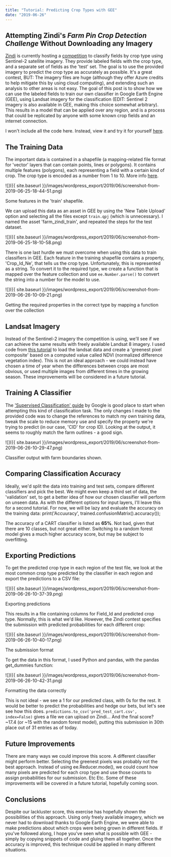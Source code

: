 ```yaml
---
title: "Tutorial: Predicting Crop Types with GEE"
date: "2019-06-26"
---
```


## Attempting Zindi's _Farm Pin Crop Detection Challenge_ Without Downloading any Imagery

[Zindi](http://zindi.africa) is currently hosting a [competition](https://zindi.africa/competitions/farm-pin-crop-detection-challenge) to classify fields by crop type using Sentinel-2 satellite imagery. They provide labeled fields with the crop type, and a separate set of fields as the 'test' set. The goal is to use the provided imagery to predict the crop type as accurately as possible. It's a great contest, BUT: The imagery files are huge (although they offer Azure credits to help mitigate this by using cloud computing), and extending such an analysis to other areas is not easy. The goal of this post is to show how we can use the labeled fields to train our own classifier in Google Earth Engine (GEE), using Landsat imagery for the classification (EDIT: Sentinel 2 imagery is also available in GEE, making this choice somewhat arbitrary). This results in a model that can be applied over any region, and is a process that could be replicated by anyone with some known crop fields and an internet connection.

I won't include all the code here. Instead, view it and try it for yourself [here](https://code.earthengine.google.com/afa4cec9b21f3835f3a5e1feb39beb5d).

## The Training Data

The important data is contained in a shapefile (a mapping-related file format for 'vector' layers that can contain points, lines or polygons). It contains multiple features (polygons), each representing a field with a certain kind of crop. The crop type is encoded as a number from 1 to 10. More info [here](https://zindi.africa/competitions/farm-pin-crop-detection-challenge/data).

![]({{ site.baseurl }}/images/wordpress_export/2019/06/screenshot-from-2019-06-25-18-44-51.png)

Some features in the 'train' shapefile.

We can upload this data as an asset in GEE by using the 'New Table Upload' option and selecting all the files except `train.qpj` (which is unnecessary). I named the asset 'farm\_zindi\_train', and repeated the steps for the test dataset.

![]({{ site.baseurl }}/images/wordpress_export/2019/06/screenshot-from-2019-06-25-18-10-58.png)

There is one last hurdle we must overcome when using this data to train classifiers in GEE. Each feature in the training shapefile contains a property, 'Crop\_Id\_Ne', that tells us the crop type. Unfortunately, this is represented as a string. To convert it to the required type, we create a function that is mapped over the feature collection and use `ee.Number.parse()` to convert the string into a number for the model to use.

![]({{ site.baseurl }}/images/wordpress_export/2019/06/screenshot-from-2019-06-26-10-09-21.png)

Getting the required properties in the correct type by mapping a function over the collection

## Landsat Imagery

Instead of the Sentinel-2 imagery the competition is using, we'll see if we can achieve the same results with freely available Landsat 8 imagery. I used code from [this tutorial](https://developers.google.com/earth-engine/tutorial_api_06) to load the landsat data and create a 'greenest pixel composite' based on a computed value called NDVI (normalized difference vegetation index). This is not an ideal approach - we could instead have chosen a time of year when the differences between crops are most obvious, or used multiple images from different times in the growing season. These improvements will be considered in a future tutorial.

## Training A Classifier

The ['Supervised Classification' guide](https://developers.google.com/earth-engine/classification) by Google is good place to start when attempting this kind of classification task. The only changes I made to the provided code was to change the references to match my own training data, tweak the scale to reduce memory use and specify the property we're trying to predict (in our case, 'CID' for crop ID). Looking at the output, it seems to roughly match the farm outlines - a good sign.

![]({{ site.baseurl }}/images/wordpress_export/2019/06/screenshot-from-2019-06-26-10-29-47.png)

Classifier output with farm boundaries shown.

## Comparing Classification Accuracy

Ideally, we'd split the data into training and test sets, compare different classifiers and pick the best. We might even keep a third set of data, the 'validation' set, to get a better idea of how our chosen classifier will perform on unseen data. As with the different options for input layers, I'll leave this for a second tutorial. For now, we will be lazy and evaluate the accuracy on the training data: print('Accuuracy', trained.confusionMatrix().accuracy());

The accuracy of a CART classifier is listed as **65%**. Not bad, given that there are 10 classes, but not great either. Switching to a random forest model gives a much higher accuracy score, but may be subject to overfitting.

## Exporting Predictions

To get the predicted crop type in each region of the test file, we look at the most common crop type predicted by the classifier in each region and export the predictions to a CSV file:

![]({{ site.baseurl }}/images/wordpress_export/2019/06/screenshot-from-2019-06-26-10-37-39.png)

Exporting predictions

This results in a file containing columns for Field\_Id and predicted crop type. Normally, this is what we'd like. However, the Zindi contest specifies the submission with predicted probabilities for each different crop:

![]({{ site.baseurl }}/images/wordpress_export/2019/06/screenshot-from-2019-06-26-10-40-17.png)

The submission format

To get the data in this format, I used Python and pandas, with the pandas get\_dummies function:

![]({{ site.baseurl }}/images/wordpress_export/2019/06/screenshot-from-2019-06-26-10-42-31.png)

Formatting the data correctly

This is not ideal - we see a 1 for our predicted class, with 0s for the rest. It would be better to predict the probabilities and hedge our bets, but let's see see how this does. `predictions.to_csv('pred_test_cart.csv', index=False)` gives a file we can upload on Zindi... And the final score? ~17.4 (or ~15 with the random forest model), putting this submission in 30th place out of 31 entries as of today.

## Future Improvements

There are many ways we could improve this score. A different classifier might perform better. Selecting the greenest pixels was probably not the best approach. Instead of using ee.Reducer.mode(), we could count how many pixels are predicted for each crop type and use those counts to assign probabilities for our submission. Etc Etc. Some of these improvements will be covered in a future tutorial, hopefully coming soon.

## Conclusions

Despite our lackluster score, this exercise has hopefully shown the possibilities of this approach. Using only freely available imagery, which we never had to download thanks to Google Earth Engine, we were able to make predictions about which crops were being grown in different fields. If you've followed along, I hope you've seen what is possible with GEE - simply by copying snippets of code and gluing them all together. Once the accuracy is improved, this technique could be applied in many different situations.
